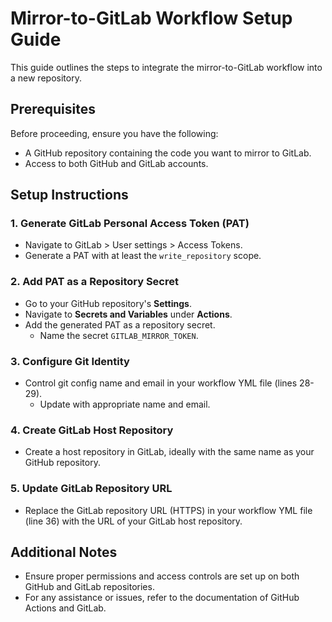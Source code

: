 # Mirror-to-GitLab Workflow Setup Guide

This guide outlines the steps to integrate the mirror-to-GitLab workflow into a new repository.

## Prerequisites
Before proceeding, ensure you have the following:

- A GitHub repository containing the code you want to mirror to GitLab.
- Access to both GitHub and GitLab accounts.

## Setup Instructions

### 1. Generate GitLab Personal Access Token (PAT)
- Navigate to GitLab > User settings > Access Tokens.
- Generate a PAT with at least the `write_repository` scope.

### 2. Add PAT as a Repository Secret
- Go to your GitHub repository's **Settings**.
- Navigate to **Secrets and Variables** under **Actions**.
- Add the generated PAT as a repository secret.
    - Name the secret `GITLAB_MIRROR_TOKEN`.

### 3. Configure Git Identity
- Control git config name and email in your workflow YML file (lines 28-29).
    - Update with appropriate name and email.

### 4. Create GitLab Host Repository
- Create a host repository in GitLab, ideally with the same name as your GitHub repository.

### 5. Update GitLab Repository URL
- Replace the GitLab repository URL (HTTPS) in your workflow YML file (line 36) with the URL of your GitLab host repository.

## Additional Notes
- Ensure proper permissions and access controls are set up on both GitHub and GitLab repositories.
- For any assistance or issues, refer to the documentation of GitHub Actions and GitLab.
